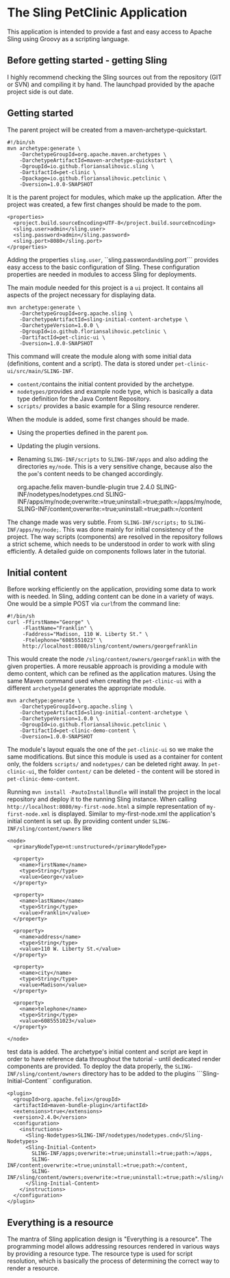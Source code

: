 # The Sling PetClinic Application

This application is intended to provide a fast and easy access to Apache Sling using Groovy as a scripting language.

## Before getting started - getting Sling

I highly recommend checking the Sling sources out from the repository (GIT or SVN) and compiling it by hand. The launchpad
provided by the apache project side is out date.

## Getting started

The parent project will be created from a maven-archetype-quickstart.


    #!/bin/sh
    mvn archetype:generate \
        -DarchetypeGroupId=org.apache.maven.archetypes \
        -DarchetypeArtifactId=maven-archetype-quickstart \
        -DgroupId=io.github.floriansalihovic.sling \
        -DartifactId=pet-clinic \
        -Dpackage=io.github.floriansalihovic.petclinic \
        -Dversion=1.0.0-SNAPSHOT

It is the parent project for modules, which make up the application. After the project was created, a few first changes
should be made to the pom.


    <properties>
      <project.build.sourceEncoding>UTF-8</project.build.sourceEncoding>
      <sling.user>admin</sling.user>
      <sling.password>admin</sling.password>
      <sling.port>8080</sling.port>
    </properties>

Adding the properties ```sling.user```, ``sling.password``` and ```sling.port``` provides easy access to the basic
configuration of Sling. These configuration properties are needed in modules to access Sling for deployments.

The main module needed for this project is a ```ui``` project. It contains all aspects of the project necessary for
displaying data.


    mvn archetype:generate \
        -DarchetypeGroupId=org.apache.sling \
        -DarchetypeArtifactId=sling-initial-content-archetype \
        -DarchetypeVersion=1.0.0 \
        -DgroupId=io.github.floriansalihovic.petclinic \
        -DartifactId=pet-clinic-ui \
        -Dversion=1.0.0-SNAPSHOT

This command will create the module along with some initial data (definitions, content and a script). The data is
stored under ```pet-clinic-ui/src/main/SLING-INF```.

- ```content/```contains the initial content provided by the archetype.
- ```nodetypes/```provides and example node type, which is basically a data type definition for the Java Content Repository.
- ```scripts/``` provides a basic example for a Sling resource renderer.

When the module is added, some first changes should be made.

- Using the properties defined in the parent ```pom```.
- Updating the plugin versions.
- Renaming ```SLING-INF/scripts``` to ```SLING-INF/apps``` and also adding the directories ```my/node```.
  This is a very sensitive change, because also the the ```pom```'s content needs to be changed accordingly.


    <!-- project.build.plugins -->
    <plugin>
      <groupId>org.apache.felix</groupId>
      <artifactId>maven-bundle-plugin</artifactId>
      <extensions>true</extensions>
      <version>2.4.0</version>
      <configuration>
        <instructions>
          <Sling-Nodetypes>SLING-INF/nodetypes/nodetypes.cnd</Sling-Nodetypes>
          <Sling-Initial-Content>
            SLING-INF/apps/my/node;overwrite:=true;uninstall:=true;path:=/apps/my/node,
            SLING-INF/content;overwrite:=true;uninstall:=true;path:=/content
          </Sling-Initial-Content>
        </instructions>
      </configuration>
    </plugin>


The change made was very subtle. From ```SLING-INF/scripts;``` to ```SLING-INF/apps/my/node;```. This was done mainly
for initial consistency of the project. The way scripts (components) are resolved in the repository follows a strict
scheme, which needs to be understood in order to work with sling efficiently. A detailed guide on components follows
later in the tutorial.

## Initial content

Before working efficiently on the application, providing some data to work with is needed. In Sling, adding content can
be done in a variety of ways. One would be a simple POST via ```curl```from the command line:


    #!/bin/sh
    curl -FfirstName="George" \
         -FlastName="Franklin" \
         -Faddress="Madison, 110 W. Liberty St." \
         -Ftelephone="6085551023" \
         http://localhost:8080/sling/content/owners/georgefranklin

This would create the node ```/sling/content/owners/georgefranklin``` with the given properties. A more reusable
approach is providing a module with demo content, which can be refined as the application matures. Using the same Maven
command used when creating the ```pet-clinic-ui``` with a different ```archetypeId``` generates the appropriate module.


    mvn archetype:generate \
        -DarchetypeGroupId=org.apache.sling \
        -DarchetypeArtifactId=sling-initial-content-archetype \
        -DarchetypeVersion=1.0.0 \
        -DgroupId=io.github.floriansalihovic.petclinic \
        -DartifactId=pet-clinic-demo-content \
        -Dversion=1.0.0-SNAPSHOT

The module's layout equals the one of the ```pet-clinic-ui``` so we make the same modifications. But since this module
is used as a container for content only, the folders ```scripts/``` and ```nodetypes/``` can be deleted right away. In
```pet-clinic-ui```, the folder ```content/``` can be deleted - the content will be stored in ```pet-clinic-demo-content```.

Running ```mvn install -PautoInstallBundle``` will install the project in the local repository and deploy it to the
running Sling instance. When calling ```http://localhost:8080/my-first-node.html``` a simple representation of
```my-first-node.xml``` is displayed. Similar to my-first-node.xml the application's initial content is set up. By
providing content under ```SLING-INF/sling/content/owners``` like


    <node>
      <primaryNodeType>nt:unstructured</primaryNodeType>

      <property>
        <name>firstName</name>
        <type>String</type>
        <value>George</value>
      </property>

      <property>
        <name>lastName</name>
        <type>String</type>
        <value>Franklin</value>
      </property>

      <property>
        <name>address</name>
        <type>String</type>
        <value>110 W. Liberty St.</value>
      </property>

      <property>
        <name>city</name>
        <type>String</type>
        <value>Madison</value>
      </property>

      <property>
        <name>telephone</name>
        <type>String</type>
        <value>6085551023</value>
      </property>

    </node>

test data is added. The archetype's initial content and script are kept in order to have reference data throughout the tutorial -
until dedicated render components are provided. To deploy the data properly, the ```SLING-INF/sling/content/owners```
directory has to be added to the plugins ```Sling-Initial-Content`` configuration.


    <plugin>
      <groupId>org.apache.felix</groupId>
      <artifactId>maven-bundle-plugin</artifactId>
      <extensions>true</extensions>
      <version>2.4.0</version>
      <configuration>
        <instructions>
          <Sling-Nodetypes>SLING-INF/nodetypes/nodetypes.cnd</Sling-Nodetypes>
          <Sling-Initial-Content>
            SLING-INF/apps;overwrite:=true;uninstall:=true;path:=/apps,
            SLING-INF/content;overwrite:=true;uninstall:=true;path:=/content,
            SLING-INF/sling/content/owners;overwrite:=true;uninstall:=true;path:=/sling/content/owners
          </Sling-Initial-Content>
        </instructions>
      </configuration>
    </plugin>

## Everything is a resource

The mantra of Sling application design is "Everything is a resource". The programming model allows addressing resources
rendered in various ways by providing a resource type. The resource type is used for script resolution, which is basically
the process of determining the correct way to render a resource.
